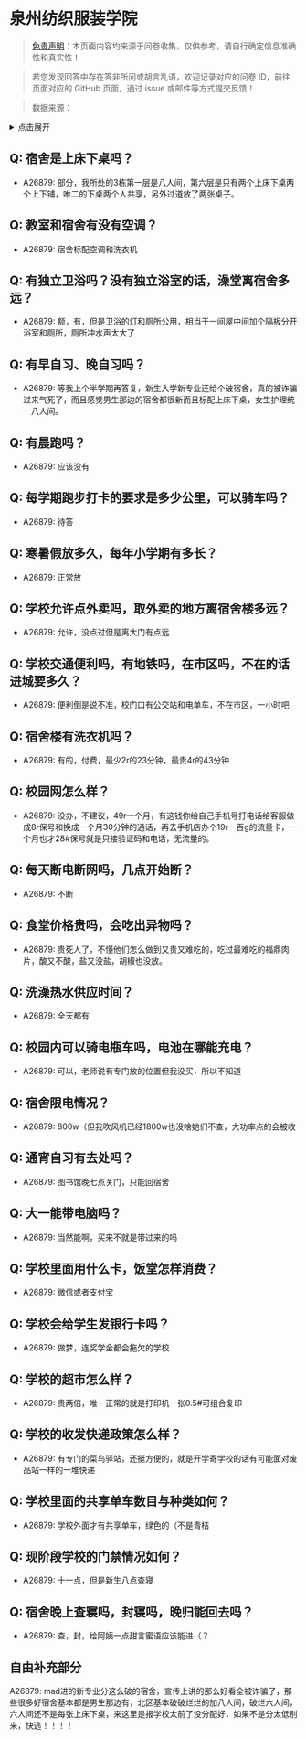 # 泉州纺织服装学院

> [免责声明](https://colleges.chat/#_3)：本页面内容均来源于问卷收集，仅供参考，请自行确定信息准确性和真实性！

> 若您发现回答中存在答非所问或胡言乱语，欢迎记录对应的问卷 ID，前往页面对应的 GitHub 页面，通过 issue 或邮件等方式提交反馈！

> 数据来源：

<details><summary>点击展开</summary>
<ul>
<li>A26879: 匿名 (2024 年 09 月)</li>
</ul>
</details>

## Q: 宿舍是上床下桌吗？

- A26879: 部分，我所处的3栋第一层是八人间，第六层是只有两个上床下桌两个上下铺，唯二的下桌两个人共享，另外过道放了两张桌子。

## Q: 教室和宿舍有没有空调？

- A26879: 宿舍标配空调和洗衣机

## Q: 有独立卫浴吗？没有独立浴室的话，澡堂离宿舍多远？

- A26879: 额，有，但是卫浴的灯和厕所公用，相当于一间屋中间加个隔板分开浴室和厕所，厕所冲水声太大了

## Q: 有早自习、晚自习吗？

- A26879: 等我上个半学期再答复，新生入学新专业还给个破宿舍，真的被诈骗过来气死了，而且感觉男生那边的宿舍都很新而且标配上床下桌，女生护理统一八人间。

## Q: 有晨跑吗？

- A26879: 应该没有

## Q: 每学期跑步打卡的要求是多少公里，可以骑车吗？

- A26879: 待答

## Q: 寒暑假放多久，每年小学期有多长？

- A26879: 正常放

## Q: 学校允许点外卖吗，取外卖的地方离宿舍楼多远？

- A26879: 允许，没点过但是离大门有点远

## Q: 学校交通便利吗，有地铁吗，在市区吗，不在的话进城要多久？

- A26879: 便利倒是说不准，校门口有公交站和电单车，不在市区，一小时吧

## Q: 宿舍楼有洗衣机吗？

- A26879: 有的，付费，最少2r的23分钟，最贵4r的43分钟

## Q: 校园网怎么样？

- A26879: 没办，不建议，49r一个月，有这钱你给自己手机号打电话给客服做成8r保号和换成一个月30分钟的通话，再去手机店办个19r一百g的流量卡，一个月也才28#保号就是只接验证码和电话，无流量的。

## Q: 每天断电断网吗，几点开始断？

- A26879: 不断

## Q: 食堂价格贵吗，会吃出异物吗？

- A26879: 贵死人了，不懂他们怎么做到又贵又难吃的，吃过最难吃的福鼎肉片，酸又不酸，盐又没盐，胡椒也没放。

## Q: 洗澡热水供应时间？

- A26879: 全天都有

## Q: 校园内可以骑电瓶车吗，电池在哪能充电？

- A26879: 可以，老师说有专门放的位置但我没买，所以不知道

## Q: 宿舍限电情况？

- A26879: 800w（但我吹风机已经1800w也没啥她们不查，大功率点的会被收

## Q: 通宵自习有去处吗？

- A26879: 图书馆晚七点关门，只能回宿舍

## Q: 大一能带电脑吗？

- A26879: 当然能啊，买来不就是带过来的吗

## Q: 学校里面用什么卡，饭堂怎样消费？

- A26879: 微信或者支付宝

## Q: 学校会给学生发银行卡吗？

- A26879: 做梦，连奖学金都会拖欠的学校

## Q: 学校的超市怎么样？

- A26879: 贵两倍，唯一正常的就是打印机一张0.5#可组合复印

## Q: 学校的收发快递政策怎么样？

- A26879: 有专门的菜鸟驿站，还挺方便的，就是开学寄学校的话有可能面对废品站一样的一堆快递

## Q: 学校里面的共享单车数目与种类如何？

- A26879: 学校外面才有共享单车，绿色的（不是青桔

## Q: 现阶段学校的门禁情况如何？

- A26879: 十一点，但是新生八点查寝

## Q: 宿舍晚上查寝吗，封寝吗，晚归能回去吗？

- A26879: 查，封，给阿姨一点甜言蜜语应该能进（？

## 自由补充部分

A26879: mad进的新专业分这么破的宿舍，宣传上讲的那么好看全被诈骗了，那些很多好宿舍基本都是男生那边有，北区基本破破烂烂的加八人间，破烂六人间，六人间还不是每张上床下桌，来这里是报学校太前了没分配好，如果不是分太低别来，快逃！！！！